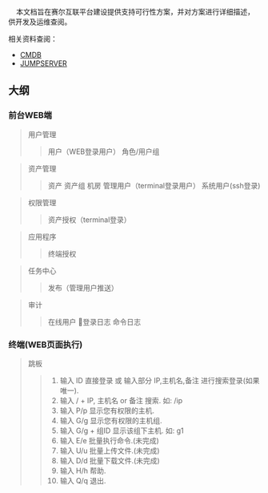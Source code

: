 &nbsp;&nbsp;&nbsp;&nbsp;本文档旨在赛尔互联平台建设提供支持可行性方案，并对方案进行详细描述，供开发及运维查阅。


相关资料查阅：
 * [CMDB](http://www.linuxde.net/2015/09/15704.html)
 * [JUMPSERVER](https://github.com/jumpserver/jumpserver/)
 
 
## 大纲

### 前台WEB端
> 用户管理
>> 用户（WEB登录用户）
>> 角色/用户组

> 资产管理
>> 资产
>> 资产组
>> 机房
>> 管理用户（terminal登录用户）
>> 系统用户(ssh登录)

> 权限管理
>> 资产授权（terminal登录）

> 应用程序
>> 终端授权

> 任务中心
>> 发布（管理用户推送）

> 审计
>> 在线用户
>> 登录日志
>> 命令日志
>> 


### 终端(WEB页面执行)
> 跳板
>> 1) 输入 ID 直接登录 或 输入部分 IP,主机名,备注 进行搜索登录(如果唯一).
>> 2) 输入 / + IP, 主机名 or 备注 搜索. 如: /ip
>> 3) 输入 P/p 显示您有权限的主机.
>> 4) 输入 G/g 显示您有权限的主机组.
>> 5) 输入 G/g + 组ID 显示该组下主机. 如: g1
>> 6) 输入 E/e 批量执行命令.(未完成)
>> 7) 输入 U/u 批量上传文件.(未完成)
>> 8) 输入 D/d 批量下载文件.(未完成)
>> 9) 输入 H/h 帮助.
>> 0) 输入 Q/q 退出.


